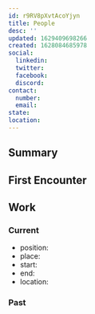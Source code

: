 ```yaml
---
id: r9RV8pXvtAcoYjyn
title: People
desc: ''
updated: 1629409698266
created: 1628084685978
social:
  linkedin:
  twitter:
  facebook:
  discord: 
contact:
  number:
  email: 
state:
location:
---
```


## Summary

## First Encounter

## Work

### Current
- position:
- place:
- start:
- end:
- location:

### Past

